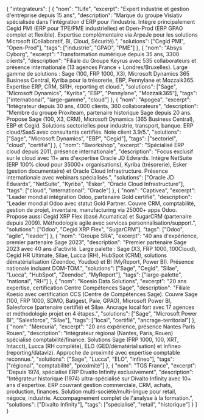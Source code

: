 {
 "integrateurs": [
   {
     "nom": "1Life",
     "excerpt": "Expert industrie et gestion d'entreprise depuis 15 ans",
     "description": "Marque du groupe Visiativ spécialisée dans l'intégration d'ERP pour l'industrie. Intègre principalement Cegid PMI (ERP pour TPE/PME industrielles) et Open-Prod (ERP GPAO complet et flexible). Expertise complémentaire via ArpeJe pour les solutions Microsoft (Collaboratif, BI, Cloud, Sécurité).",
     "solutions": ["Cegid PMI", "Open-Prod"],
     "tags": ["industrie", "GPAO", "PME"]
   },
   {
     "nom": "Absys Cyborg",
     "excerpt": "Transformation numérique depuis 35 ans, 3300 clients",
     "description": "Filiale du Groupe Keyrus avec 535 collaborateurs et présence internationale (13 agences France + Londres/Bruxelles). Large gamme de solutions : Sage (100, FRP 1000, X3), Microsoft Dynamics 365 Business Central, Kyriba pour la trésorerie, EBP, Pennylane et Mozzaik365. Expertise ERP, CRM, SIRH, reporting et cloud.",
     "solutions": ["Sage", "Microsoft Dynamics", "Kyriba", "EBP", "Pennylane", "Mozzaik365"],
     "tags": ["international", "large-gamme", "cloud"]
   },
   {
     "nom": "Apogea",
     "excerpt": "Intégrateur depuis 30 ans, 4000 clients, 360 collaborateurs",
     "description": "Membre du groupe Proxiteam, partenaire historique Sage depuis 20 ans. Propose Sage (100, X3, CRM), Microsoft Dynamics (365 Business Central), EBP et Cegid. Solutions sectorielles pour industrie, transport, banque. ERP cloud/SaaS avec consultants certifiés. Note client 3.9/5.",
     "solutions": ["Sage", "Microsoft Dynamics", "EBP", "Cegid"],
     "tags": ["sectoriel", "cloud", "certifié"]
   },
   {
     "nom": "Bworkshop",
     "excerpt": "Spécialisé ERP cloud depuis 2011, présence internationale",
     "description": "Focus exclusif sur le cloud avec 11+ ans d'expertise Oracle JD Edwards. Intègre NetSuite (ERP 100% cloud pour 35000+ organisations), Kyriba (trésorerie), Esker (gestion documentaire) et Oracle Cloud Infrastructure. Présence internationale avec webinars spécialisés.",
     "solutions": ["Oracle JD Edwards", "NetSuite", "Kyriba", "Esker", "Oracle Cloud Infrastructure"],
     "tags": ["cloud", "international", "Oracle"]
   },
   {
     "nom": "Captivea",
     "excerpt": "Leader mondial intégration Odoo, partenaire Gold certifié",
     "description": "Leader mondial Odoo avec statut Gold Partner. Couvre CRM, comptabilité, gestion de projet, inventaire, manufacturing via 25000+ apps Odoo. Propose aussi Cegid XRP Flex (basé Acumatica) et SugarCRM (partenaire depuis 2009). Méthodologie agile avec services personnalisation/support.",
     "solutions": ["Odoo", "Cegid XRP Flex", "SugarCRM"],
     "tags": ["Odoo", "agile", "leader"]
   },
   {
     "nom": "Groupe SRA",
     "excerpt": "40 ans d'expérience, premier partenaire Sage 2023",
     "description": "Premier partenaire Sage 2023 avec 40 ans d'activité. Large palette : Sage (X3, FRP 1000, 100Cloud), Cegid HR Ultimate, Silae, Lucca (RH), HubSpot (CRM), solutions dématérialisation (Zeendoc, Youdoc) et BI (MyReport, Power BI). Présence nationale incluant DOM-TOM.",
     "solutions": ["Sage", "Cegid", "Silae", "Lucca", "HubSpot", "Zeendoc", "MyReport"],
     "tags": ["large-palette", "national", "RH"]
   },
   {
     "nom": "Koesio Data Solutions",
     "excerpt": "20 ans expertise, certification Centre Compétences Sage",
     "description": "Filiale Koesio avec certification CCS (Centre de Compétences Sage). Couvre Sage (100, FRP 1000, SDMO, Batigest, Paie, GPAO), Microsoft Power BI, Salesforce (partenaire certifié) et Silae. Ancrage local fort avec 17 agences et méthodologie projet en 4 étapes.",
     "solutions": ["Sage", "Microsoft Power BI", "Salesforce", "Silae"],
     "tags": ["local", "certifié", "ancrage-territorial"]
   },
   {
     "nom": "Mercuria",
     "excerpt": "20 ans expérience, présence Nantes Paris Rouen",
     "description": "Intégrateur régional (Nantes, Paris, Rouen) spécialisé comptabilité/finance. Solutions Sage (FRP 1000, 100, XRT, Intacct), Lucca (RH complète), ELO (GED/dématérialisation) et Infineo (reporting/dataviz). Approche de proximité avec expertise comptable reconnue.",
     "solutions": ["Sage", "Lucca", "ELO", "Infineo"],
     "tags": ["régional", "comptabilité", "proximité"]
   },
   {
     "nom": "TGS France",
     "excerpt": "Depuis 1974, spécialisé ERP Divalto Infinity exclusivement",
     "description": "Intégrateur historique (1974) ultra-spécialisé sur Divalto Infinity avec 10+ ans d'expertise. ERP couvrant gestion commerciale, CRM, achats, production, finances. Solution multi-société/multi-lingue pour retail, négoce, industrie. Accompagnement complet de l'analyse à la formation.",
     "solutions": ["Divalto Infinity"],
     "tags": ["spécialisé", "retail", "historique"]
   }
 ]
}